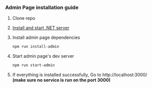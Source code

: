 ### Admin Page installation guide

1. Clone repo
1. [Install and start .NET server](../backend/README.md)
1. Install admin page dependencies

    ```bash
    npm run install-admin
    ```

1. Start admin page's dev server

    ```bash
    npm run start-admin
    ```

1. If everything is installed successfully, Go to http://localhost:3000/ **(make sure no service is run on the port 3000)**
